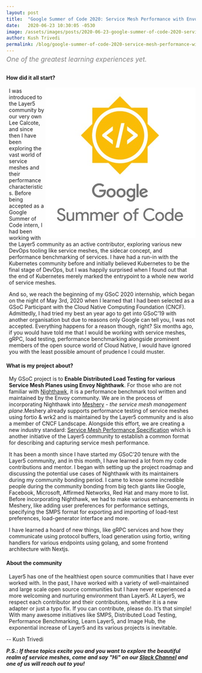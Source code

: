 ```yaml
---
layout: post
title:  "Google Summer of Code 2020: Service Mesh Performance with Envoy Nighthawk"
date:   2020-06-23 10:30:05 -0530
image: /assets/images/posts/2020-06-23-google-summer-of-code-2020-service-mesh-performance-with-envoy-nighthawk/gsoc-wide.png
author: Kush Trivedi
permalink: /blog/google-summer-of-code-2020-service-mesh-performance-with-envoy-nighthawk
---
```

<div class="center" style="color:gray;position:relative;top:-10px;font-size:1.25em;"><i>One of the greatest learning experiences yet.</i></div>

<h4>How did it all start?</h4>
<img src="/assets/images/posts/2020-06-23-google-summer-of-code-2020-service-mesh-performance-with-envoy-nighthawk/gsoc.png" align="right" />
<p style="margin-left:.5em;">
I was introduced to the Layer5 community by our very own Lee Calcote, and since then I have been exploring the vast world of service meshes and their performance characteristics. Before being accepted as a Google Summer of Code intern, I had been working with the Layer5 community as an active contributor, exploring various new DevOps tooling like service meshes, the sidecar concept, and performance benchmarking of services. I have had a run-in with the Kubernetes community before and initially believed Kubernetes to be the final stage of DevOps, but I was happily surprised when I found out that the end of Kubernetes merely marked the entrypoint to a whole new world of service meshes.
</p>
<p style="margin-left:.5em;">
And so, we reach the beginning of my GSoC 2020 internship, which began on the night of May 3rd, 2020 when I learned that I had been selected as a GSoC Participant with the Cloud Native Computing Foundation (CNCF). Admittedly, I had tried my best an year ago to get into GSoC’19 with another organisation but due to reasons only Google can tell you, I was not accepted. Everything happens for a reason though, right?
Six months ago, if you would have told me that I would be working with service meshes, gRPC, load testing, performance benchmarking alongside prominent members of the open source world of Cloud Native, I would have ignored you with the least possible amount of prudence I could muster.
</p>

<h4>What is my project about?</h4>
<p style="margin-left:.5em;">
My GSoC project is to <strong>Enable Distributed Load Testing for various Service Mesh Planes using Envoy Nighthawk</strong>. For those who are not familiar with <a href="https://github.com/envoyproxy/nighthawk">Nighthawk</a>, it is a performance benchmark tool written and maintained by the Envoy community. We are in the process of incorporating Nighthawk into <a href="/meshery">Meshery</a> - <i>the service mesh management plane</i>.Meshery already supports performance testing of service meshes using fortio & wrk2 and is maintained by the Layer5 community and is also a member of CNCF Landscape. Alongside this effort, we are creating a new industry standard: <a href="/projects/service-mesh-performance-specification">Service Mesh Performance Specification</a> which is another initiative of the Layer5 community to establish a common format for describing and capturing service mesh performance.
</p>
<p style="margin-left:.5em;">
It has  been a month since I have started my GSoC’20 tenure with the Layer5 community, and in this month, I have learned a lot from my code contributions and mentor. I began with setting up the project roadmap and discussing the potential use cases of Nighthawk with its maintainers during my community bonding period. I came to know some incredible people during the community bonding from big tech giants like Google, Facebook, Microsoft, Affirmed Networks, Red Hat and many more to list. Before incorporating Nighthawk, we had to make various enhancements in Meshery, like adding user preferences for performance settings, specifying the SMPS format for exporting and importing of load-test preferences, load-generator interface and more.
</p>
<p style="margin-left:.5em;">
I have learned a hoard of new things, like gRPC services and how they communicate using protocol buffers, load generation using fortio, writing handlers for various endpoints using golang, and some frontend architecture with Nextjs.
</p>


<h4>About the community</h4>
<p style="margin-left:.5em;">
Layer5 has one of the healthiest open source communities that I have ever worked with. In the past, I have worked with a variety of well-maintained and large scale open source communities but I have never experienced a more welcoming and nurturing environment than Layer5. At Layer5, we respect each contributor and their contributions, whether it is a new adapter or just a typo fix. If you can contribute, please do. It’s that simple! With many awesome initiatives like SMPS, Distributed Load Testing, Performance Benchmarking, Learn Layer5, and Image Hub, the exponential increase of Layer5 and its various projects is inevitable.  
</p>

\-- Kush Trivedi

_**P.S.: If these topics excite you and you want to explore the beautiful realm of service meshes, come and say "Hi" on our [Slack Channel](http://slack.layer5.io) and one of us will reach out to you!**_
